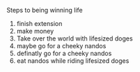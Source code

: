 Steps to being winning life 
1. finish extension 
2. make money
3. Take over the world with lifesized doges
4. maybe go for a cheeky nandos
5. definatly go for a cheeky nandos
6. eat nandos while riding lifesized doges